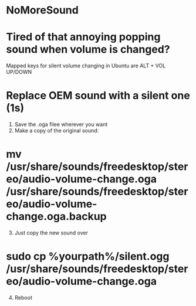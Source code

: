 # NoMoreSound
# Tired of that annoying popping sound when volume is changed?

Mapped keys for silent volume changing in Ubuntu are ALT + VOL UP/DOWN

# Replace OEM sound with a silent one (1s)

1) Save the .oga filee wherever you want
2) Make a copy of the original sound:
# mv /usr/share/sounds/freedesktop/stereo/audio-volume-change.oga /usr/share/sounds/freedesktop/stereo/audio-volume-change.oga.backup
3) Just copy the new sound over
# sudo cp %yourpath%/silent.ogg /usr/share/sounds/freedesktop/stereo/audio-volume-change.oga
4) Reboot
